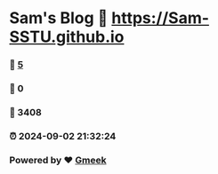 # Sam's Blog :link: https://Sam-SSTU.github.io 
### :page_facing_up: [5](https://Sam-SSTU.github.io/tag.html) 
### :speech_balloon: 0 
### :hibiscus: 3408 
### :alarm_clock: 2024-09-02 21:32:24 
### Powered by :heart: [Gmeek](https://github.com/Meekdai/Gmeek)
